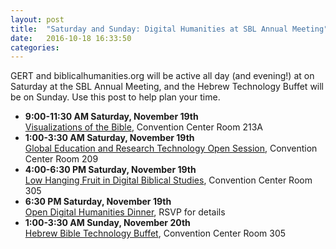 ```yaml
---
layout: post
title:  "Saturday and Sunday: Digital Humanities at SBL Annual Meeting"
date:   2016-10-18 16:33:50
categories: 
---
```


GERT and biblicalhumanities.org will be active all day (and evening!) at on Saturday at the SBL Annual Meeting, and the Hebrew Technology Buffet will be on Sunday. Use this post to help plan your time.
- **9:00-11:30 AM Saturday, November 19th**<br/>
  [Visualizations of the Bible](./2016/10/16/bible-and-visual-art.html), Convention Center Room 213A
- **1:00-3:30 AM Saturday, November 19th**<br/> 
  [Global Education and Research Technology Open Session](./2016/10/17/general-technology-buffet.html), Convention Center Room 209
- **4:00-6:30 PM Saturday, November 19th**<br/>
  [Low Hanging Fruit in Digital Biblical Studies](./2016/10/17/low-hanging-fruit.html), Convention Center Room 305
- **6:30 PM Saturday, November 19th**<br/>
  [Open Digital Humanities Dinner](./2016/10/18/open-data-dinner.html), RSVP for details
- **1:00-3:30 AM Sunday, November 20th**<br/>
  [Hebrew Bible Technology Buffet](./2016/10/17/hebrew-technology-buffet.html), Convention Center Room 305